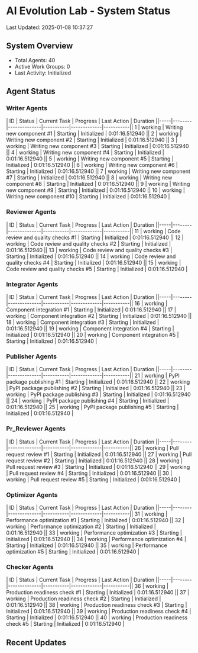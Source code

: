 # AI Evolution Lab - System Status
Last Updated: 2025-01-08 10:37:27

## System Overview
- Total Agents: 40
- Active Work Groups: 0
- Last Activity: Initialized

## Agent Status

### Writer Agents
| ID | Status | Current Task | Progress | Last Action | Duration ||-----|--------|--------------|-----------|-------------|-----------|| 1 | working | Writing new component #1 | Starting | Initialized | 0:01:16.512940 || 2 | working | Writing new component #2 | Starting | Initialized | 0:01:16.512940 || 3 | working | Writing new component #3 | Starting | Initialized | 0:01:16.512940 || 4 | working | Writing new component #4 | Starting | Initialized | 0:01:16.512940 || 5 | working | Writing new component #5 | Starting | Initialized | 0:01:16.512940 || 6 | working | Writing new component #6 | Starting | Initialized | 0:01:16.512940 || 7 | working | Writing new component #7 | Starting | Initialized | 0:01:16.512940 || 8 | working | Writing new component #8 | Starting | Initialized | 0:01:16.512940 || 9 | working | Writing new component #9 | Starting | Initialized | 0:01:16.512940 || 10 | working | Writing new component #10 | Starting | Initialized | 0:01:16.512940 |
### Reviewer Agents
| ID | Status | Current Task | Progress | Last Action | Duration ||-----|--------|--------------|-----------|-------------|-----------|| 11 | working | Code review and quality checks #1 | Starting | Initialized | 0:01:16.512940 || 12 | working | Code review and quality checks #2 | Starting | Initialized | 0:01:16.512940 || 13 | working | Code review and quality checks #3 | Starting | Initialized | 0:01:16.512940 || 14 | working | Code review and quality checks #4 | Starting | Initialized | 0:01:16.512940 || 15 | working | Code review and quality checks #5 | Starting | Initialized | 0:01:16.512940 |
### Integrator Agents
| ID | Status | Current Task | Progress | Last Action | Duration ||-----|--------|--------------|-----------|-------------|-----------|| 16 | working | Component integration #1 | Starting | Initialized | 0:01:16.512940 || 17 | working | Component integration #2 | Starting | Initialized | 0:01:16.512940 || 18 | working | Component integration #3 | Starting | Initialized | 0:01:16.512940 || 19 | working | Component integration #4 | Starting | Initialized | 0:01:16.512940 || 20 | working | Component integration #5 | Starting | Initialized | 0:01:16.512940 |
### Publisher Agents
| ID | Status | Current Task | Progress | Last Action | Duration ||-----|--------|--------------|-----------|-------------|-----------|| 21 | working | PyPI package publishing #1 | Starting | Initialized | 0:01:16.512940 || 22 | working | PyPI package publishing #2 | Starting | Initialized | 0:01:16.512940 || 23 | working | PyPI package publishing #3 | Starting | Initialized | 0:01:16.512940 || 24 | working | PyPI package publishing #4 | Starting | Initialized | 0:01:16.512940 || 25 | working | PyPI package publishing #5 | Starting | Initialized | 0:01:16.512940 |
### Pr_Reviewer Agents
| ID | Status | Current Task | Progress | Last Action | Duration ||-----|--------|--------------|-----------|-------------|-----------|| 26 | working | Pull request review #1 | Starting | Initialized | 0:01:16.512940 || 27 | working | Pull request review #2 | Starting | Initialized | 0:01:16.512940 || 28 | working | Pull request review #3 | Starting | Initialized | 0:01:16.512940 || 29 | working | Pull request review #4 | Starting | Initialized | 0:01:16.512940 || 30 | working | Pull request review #5 | Starting | Initialized | 0:01:16.512940 |
### Optimizer Agents
| ID | Status | Current Task | Progress | Last Action | Duration ||-----|--------|--------------|-----------|-------------|-----------|| 31 | working | Performance optimization #1 | Starting | Initialized | 0:01:16.512940 || 32 | working | Performance optimization #2 | Starting | Initialized | 0:01:16.512940 || 33 | working | Performance optimization #3 | Starting | Initialized | 0:01:16.512940 || 34 | working | Performance optimization #4 | Starting | Initialized | 0:01:16.512940 || 35 | working | Performance optimization #5 | Starting | Initialized | 0:01:16.512940 |
### Checker Agents
| ID | Status | Current Task | Progress | Last Action | Duration ||-----|--------|--------------|-----------|-------------|-----------|| 36 | working | Production readiness check #1 | Starting | Initialized | 0:01:16.512940 || 37 | working | Production readiness check #2 | Starting | Initialized | 0:01:16.512940 || 38 | working | Production readiness check #3 | Starting | Initialized | 0:01:16.512940 || 39 | working | Production readiness check #4 | Starting | Initialized | 0:01:16.512940 || 40 | working | Production readiness check #5 | Starting | Initialized | 0:01:16.512940 |

## Recent Updates

